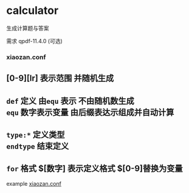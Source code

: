 # calculator
生成计算题与答案

需求 qpdf-11.4.0 (可选)

### xiaozan.conf<br>

[0-9][lr] 表示范围 并随机生成
--------
```def``` 定义 由```equ``` 表示 不由随机数生成<br>
```equ``` 数字表示变量 由后缀表达示组成并自动计算
--------
```type:*``` 定义类型<br>
```endtype``` 结束定义
--------
```for``` 格式 $**[数字]**  表示定义格式 $[0-9]替换为变量
--------
example [xiaozan.conf](https://github.com/jmr1125/calculator/blob/main/xiaozan.conf)
